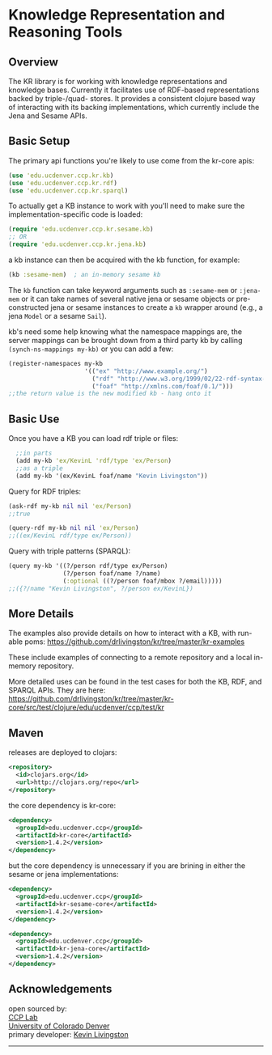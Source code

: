 # Knowledge Representation and Reasoning Tools

## Overview

The KR library is for working with knowledge representations and knowledge bases.  Currently it facilitates use of RDF-based representations backed by triple-/quad- stores.  It provides a consistent clojure based way of interacting with its backing implementations, which currently include the Jena and Sesame APIs.


## Basic Setup

The primary api functions you're likely to use come from the kr-core apis:
```clj
(use 'edu.ucdenver.ccp.kr.kb)
(use 'edu.ucdenver.ccp.kr.rdf)
(use 'edu.ucdenver.ccp.kr.sparql)
```

To actually get a KB instance to work with you'll need to make sure the implementation-specific code is loaded:
```clj
(require 'edu.ucdenver.ccp.kr.sesame.kb)
;; OR
(require 'edu.ucdenver.ccp.kr.jena.kb)
```

a kb instance can then be acquired with the kb function, for example:
```clj
(kb :sesame-mem)  ; an in-memory sesame kb
```
The `kb` function can take keyword arguments such as `:sesame-mem` or `:jena-mem` or it can take names of several native jena or sesame objects or pre-constructed jena or sesame instances to create a `kb` wrapper around (e.g., a jena `Model` or a sesame `Sail`).

kb's need some help knowing what the namespace mappings are, the server mappings can be brought down from a third party kb by calling `(synch-ns-mappings my-kb)` or you can add a few:
```clj
(register-namespaces my-kb
                     '(("ex" "http://www.example.org/") 
                       ("rdf" "http://www.w3.org/1999/02/22-rdf-syntax-ns#")
                       ("foaf" "http://xmlns.com/foaf/0.1/")))
;;the return value is the new modified kb - hang onto it
```

## Basic Use

Once you have a KB you can load rdf triple or files:
```clj
  ;;in parts
  (add my-kb 'ex/KevinL 'rdf/type 'ex/Person)
  ;;as a triple
  (add my-kb '(ex/KevinL foaf/name "Kevin Livingston"))
```

Query for RDF triples:
```clj
(ask-rdf my-kb nil nil 'ex/Person)
;;true

(query-rdf my-kb nil nil 'ex/Person)
;;((ex/KevinL rdf/type ex/Person))
```

Query with triple patterns (SPARQL):
```clj
(query my-kb '((?/person rdf/type ex/Person)
               (?/person foaf/name ?/name)
               (:optional ((?/person foaf/mbox ?/email)))))
;;({?/name "Kevin Livingston", ?/person ex/KevinL})
```

## More Details

The examples also provide details on how to interact with a KB, with run-able poms:
https://github.com/drlivingston/kr/tree/master/kr-examples

These include examples of connecting to a remote repository and a local in-memory repository.


More detailed uses can be found in the test cases for both the KB, RDF, and SPARQL APIs.  They are here:
https://github.com/drlivingston/kr/tree/master/kr-core/src/test/clojure/edu/ucdenver/ccp/test/kr


## Maven

releases are deployed to clojars:
```xml
<repository>
  <id>clojars.org</id>
  <url>http://clojars.org/repo</url>
</repository>
```

the core dependency is kr-core:
```xml
<dependency>
  <groupId>edu.ucdenver.ccp</groupId>
  <artifactId>kr-core</artifactId>
  <version>1.4.2</version>
</dependency>
```

but the core dependency is unnecessary if you are brining in either the sesame or jena implementations:
```xml
<dependency>
  <groupId>edu.ucdenver.ccp</groupId>
  <artifactId>kr-sesame-core</artifactId>
  <version>1.4.2</version>
</dependency>

<dependency>
  <groupId>edu.ucdenver.ccp</groupId>
  <artifactId>kr-jena-core</artifactId>
  <version>1.4.2</version>
</dependency>
```


## Acknowledgements
open sourced by: <br />
[CCP Lab][] <br />
[University of Colorado Denver][] <br />
primary developer: [Kevin Livingston][]

----


[CCP Lab]: http://compbio.ucdenver.edu/Hunter_lab/CCP_website/index.html
[University of Colorado Denver]: http://www.ucdenver.edu/
[Kevin Livingston]: https://github.com/drlivingston